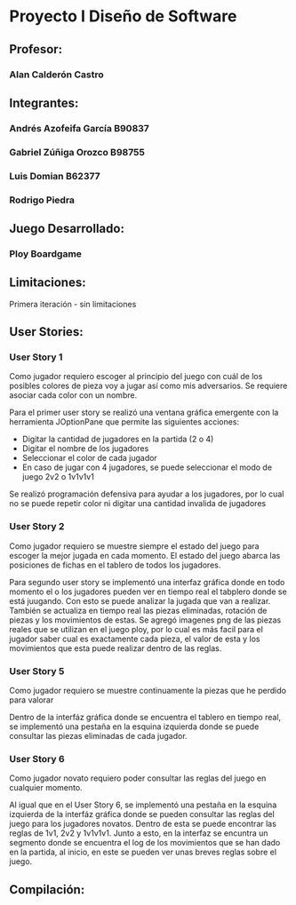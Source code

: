 # Proyecto I Diseño de Software

## Profesor:
### Alan Calderón Castro

## Integrantes:
### Andrés Azofeifa García B90837
### Gabriel Zúñiga Orozco B98755
### Luis Domian B62377
### Rodrigo Piedra

## Juego Desarrollado:
### Ploy Boardgame

## Limitaciones:
Primera iteración - sin limitaciones

## User Stories:

### User Story 1

Como jugador requiero escoger al principio del juego con cuál de los posibles colores de pieza voy a jugar así como mis adversarios. Se requiere asociar cada color con un nombre.

Para el primer user story se realizó una ventana gráfica emergente con la herramienta JOptionPane que permite las siguientes acciones:

- Digitar la cantidad de jugadores en la partida (2 o 4)
- Digitar el nombre de los jugadores 
- Seleccionar el color de cada jugador
- En caso de jugar con 4 jugadores, se puede seleccionar el modo de juego 2v2 o 1v1v1v1

Se realizó programación defensiva para ayudar a los jugadores, por lo cual no se puede repetir color ni digitar una cantidad invalida de jugadores

### User Story 2

Como jugador requiero se muestre siempre el estado del juego para escoger la mejor jugada en cada momento. El estado del juego abarca las posiciones de fichas en el tablero de todos los jugadores.

Para segundo user story se implementó una interfaz gráfica donde en todo momento el o los jugadores pueden ver en tiempo real el tabplero donde se está juugando. Con esto se puede analizar la jugada que van a realizar. También se actualiza en tiempo real las piezas eliminadas, rotación de piezas y los movimientos de estas. Se agregó imagenes png de las piezas reales que se utilizan en el juego ploy, por lo cual es más facil para el jugador saber cual es exactamente cada pieza, el valor de esta y los movimientos que esta puede realizar dentro de las reglas.

### User Story 5

Como jugador requiero se muestre continuamente la piezas que he perdido para valorar

Dentro de la interfáz gráfica donde se encuentra el tablero en tiempo real, se implementó una pestaña en la esquina izquierda donde se puede consultar las piezas eliminadas de cada jugador.

### User Story 6

Como jugador novato requiero poder consultar las reglas del juego en cualquier momento.

Al igual que en el User Story 6, se implementó una pestaña en la esquina izquierda de la interfáz gráfica donde se pueden consultar las reglas del juego para los jugadores novatos. Dentro de esta se puede encontrar las reglas de 1v1, 2v2 y 1v1v1v1. Junto a esto, en la interfaz se encuntra un segmento donde se encuentra el log de los movimientos que se han dado en la partida, al inicio, en este se pueden ver unas breves reglas sobre el juego.

## Compilación:

